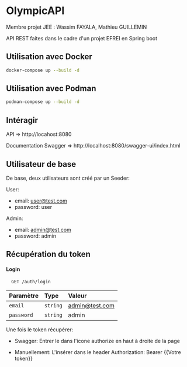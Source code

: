 
# OlympicAPI

Membre projet JEE : Wassim FAYALA, Mathieu GUILLEMIN

API REST faites dans le cadre d'un projet EFREI en Spring boot




## Utilisation avec Docker

```bash
docker-compose up --build -d
```

## Utilisation avec Podman

```bash
podman-compose up --build -d
```



## Intéragir

API => http://locahost:8080

Documentation Swagger => http://localhost:8080/swagger-ui/index.html

## Utilisateur de base

De base, deux utilisateurs sont créé par un Seeder:

User:

- email: user@test.com
- password: user

Admin:

- email: admin@test.com
- password: admin



## Récupération du token

#### Login

```http
  GET /auth/login
```

| Paramètre | Type     | Valeur               |
| :-------- | :------- | :------------------------- |
| `email` | `string` | admin@test.com |
| `password` | `string` | admin |

Une fois le token récupérer:

- Swagger: Entrer le dans l'icone authorize en haut à droite de la page

- Manuellement: L'insérer dans le header Authorization: Bearer {{Votre token}}

